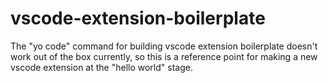 # vscode-extension-boilerplate
The "yo code" command for building vscode extension boilerplate doesn't work out of the box currently, so this is a reference point for making a new vscode extension at the "hello world" stage.
